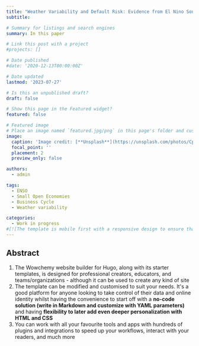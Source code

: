 ```yaml
---
title: "Weather Variability and Default Risk: Evidence from El Nino Southern Oscillation"
subtitle: 

# Summary for listings and search engines
summary: In this paper 

# Link this post with a project
#projects: []

# Date published
#date: '2020-12-13T00:00:00Z'

# Date updated
lastmod: '2023-07-27'

# Is this an unpublished draft?
draft: false

# Show this page in the Featured widget?
featured: false

# Featured image
# Place an image named `featured.jpg/png` in this page's folder and customize its options here.
image:
  caption: 'Image credit: [**Unsplash**](https://unsplash.com/photos/CpkOjOcXdUY)'
  focal_point: ''
  placement: 2
  preview_only: false

authors:
  - admin

tags:
  - ENSO
  - Small Open Economies
  - Business Cycle
  - Weather variability

categories:
  - Work in progress
#[![The template is mobile first with a responsive design to ensure that your site looks stunning on every device.](https://raw./**githubusercontent.com/wowchemy/wowchemy-hugo-modules/main/starters/academic/preview.png)](https://wowchemy.com)
---
```


## Abstract

1. The Wowchemy website builder for Hugo, along with its starter templates, is designed for professional creators, educators, and teams/organizations - although it can be used to create any kind of site
2. The template can be modified and customised to suit your needs. It's a good platform for anyone looking to take control of their data and online identity whilst having the convenience to start off with a **no-code solution (write in Markdown and customize with YAML parameters)** and having **flexibility to later add even deeper personalization with HTML and CSS**
3. You can work with all your favourite tools and apps with hundreds of plugins and integrations to speed up your workflows, interact with your readers, and much more



